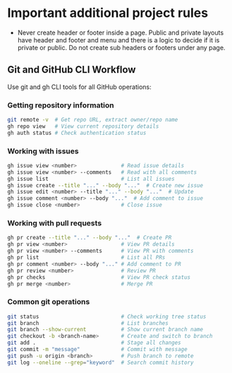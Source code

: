 # Important additional project rules

- Never create header or footer inside a page. Public and private
  layouts have header and footer and menu and there is a logic to
  decide if it is private or public. Do not create sub headers or
  footers under any page.

## Git and GitHub CLI Workflow

Use git and gh CLI tools for all GitHub operations:

### Getting repository information

```bash
git remote -v  # Get repo URL, extract owner/repo name
gh repo view   # View current repository details
gh auth status # Check authentication status
```

### Working with issues

```bash
gh issue view <number>              # Read issue details
gh issue view <number> --comments   # Read with all comments
gh issue list                       # List all issues
gh issue create --title "..." --body "..."  # Create new issue
gh issue edit <number> --title "..." --body "..."  # Update
gh issue comment <number> --body "..."  # Add comment to issue
gh issue close <number>             # Close issue
```

### Working with pull requests

```bash
gh pr create --title "..." --body "..."  # Create PR
gh pr view <number>                 # View PR details
gh pr view <number> --comments      # View PR with comments
gh pr list                          # List all PRs
gh pr comment <number> --body "..." # Add comment to PR
gh pr review <number>               # Review PR
gh pr checks                        # View PR check status
gh pr merge <number>                # Merge PR
```

### Common git operations

```bash
git status                          # Check working tree status
git branch                          # List branches
git branch --show-current           # Show current branch name
git checkout -b <branch-name>       # Create and switch to branch
git add .                           # Stage all changes
git commit -m "message"             # Commit with message
git push -u origin <branch>         # Push branch to remote
git log --oneline --grep="keyword"  # Search commit history
```
